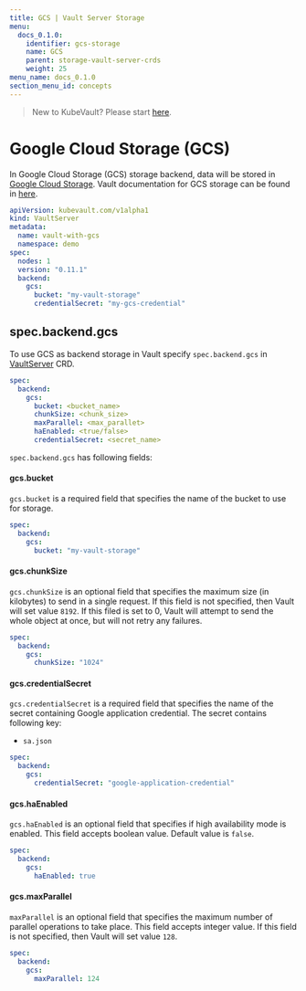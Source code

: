 ```yaml
---
title: GCS | Vault Server Storage
menu:
  docs_0.1.0:
    identifier: gcs-storage
    name: GCS
    parent: storage-vault-server-crds
    weight: 25
menu_name: docs_0.1.0
section_menu_id: concepts
---
```


> New to KubeVault? Please start [here](/docs/concepts/README.md).

# Google Cloud Storage (GCS)

In Google Cloud Storage (GCS) storage backend, data will be stored in [Google Cloud Storage](https://cloud.google.com/storage/docs/). Vault documentation for GCS storage can be found in [here](https://www.vaultproject.io/docs/configuration/storage/google-cloud-storage.html).


```yaml
apiVersion: kubevault.com/v1alpha1
kind: VaultServer
metadata:
  name: vault-with-gcs
  namespace: demo
spec:
  nodes: 1
  version: "0.11.1"
  backend:
    gcs:
      bucket: "my-vault-storage"
      credentialSecret: "my-gcs-credential"
```

## spec.backend.gcs

To use GCS as backend storage in Vault specify `spec.backend.gcs` in [VaultServer](/docs/concepts/vault-server-crds/vaultserver.md) CRD.

```yaml
spec:
  backend:
    gcs:
      bucket: <bucket_name>
      chunkSize: <chunk_size>
      maxParallel: <max_parallet>
      haEnabled: <true/false>
      credentialSecret: <secret_name>
```

`spec.backend.gcs` has following fields:

#### gcs.bucket

`gcs.bucket` is a required field that specifies the name of the bucket to use for storage.

```yaml
spec:
  backend:
    gcs:
      bucket: "my-vault-storage"
```

#### gcs.chunkSize

`gcs.chunkSize` is an optional field that specifies the maximum size (in kilobytes) to send in a single request. If this field is not specified, then Vault will set value `8192`. If this filed is set to 0, Vault will attempt to send the whole object at once, but will not retry any failures.

```yaml
spec:
  backend:
    gcs:
      chunkSize: "1024"
```

#### gcs.credentialSecret

`gcs.credentialSecret` is a required field that specifies the name of the secret containing Google application credential. The secret contains following key:
  - `sa.json`

```yaml
spec:
  backend:
    gcs:
      credentialSecret: "google-application-credential"
```

#### gcs.haEnabled

`gcs.haEnabled` is an optional field that specifies if high availability mode is enabled. This field accepts boolean value. Default value is `false`.

```yaml
spec:
  backend:
    gcs:
      haEnabled: true
```

#### gcs.maxParallel

`maxParallel` is an optional field that specifies the maximum number of parallel operations to take place. This field accepts integer value. If this field is not specified, then Vault will set value `128`.

```yaml
spec:
  backend:
    gcs:
      maxParallel: 124
```
